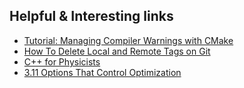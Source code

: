 ## Helpful & Interesting links
- [Tutorial: Managing Compiler Warnings with CMake](https://www.foonathan.net/2018/10/cmake-warnings/) 
- [How To Delete Local and Remote Tags on Git](https://devconnected.com/how-to-delete-local-and-remote-tags-on-git/)
- [C++ for Physicists](https://itp.uni-frankfurt.de/~gehwald/cpp-lecture/building/cmake/)
- [3.11 Options That Control Optimization](https://gcc.gnu.org/onlinedocs/gcc/Optimize-Options.html)